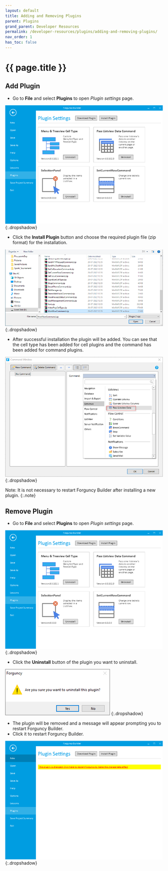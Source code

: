 ```yaml
---
layout: default
title: Adding and Removing Plugins
parent: Plugins
grand_parent: Developer Resources
permalink: /developer-resources/plugins/adding-and-removing-plugins/
nav_order: 1
has_toc: false
---
```


# {{ page.title }}

## Add Plugin

- Go to **File** and select **Plugins** to open *Plugin settings* page.

![builder-plugins-page](/assets/images/product-images/builder-plugins-page.png)
{:.dropshadow}

- Click the **Install Plugin** button and choose the required plugin file (zip format) for the installation.

![builder-plugins-zipfiles](/assets/images/product-images/builder-plugins-zipfiles.png)
{:.dropshadow}

- After successful installation the plugin will be added. You can see that the cell type has been added for cell plugins and the command has been added for command plugins. 

![builder-pligins-installed](/assets/images/product-images/builder-pligins-installed.png)
{:.dropshadow}

Note: It is not necessary to restart Forguncy Builder after installing a new plugin.
{:.note}

## Remove Plugin

- Go to **File** and select **Plugins** to open *Plugin settings* page.

![builder-plugins-page](/assets/images/product-images/builder-plugins-page.png)
{:.dropshadow}

- Click the **Uninstall** button of the plugin you want to uninstall.

![builder-plugin-uninstall](/assets/images/product-images/builder-plugin-uninstall.png)
{:.dropshadow}

- The plugin will be removed and a message will appear prompting you to restart Forguncy Builder. 
- Click it to restart Forguncy Builder.

![builder-plugin-uninstall-msg](/assets/images/product-images/builder-plugins-uninstall-msg.png)
{:.dropshadow}
